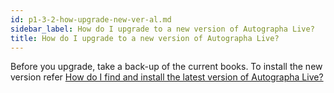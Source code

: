 ```yaml
---
id: p1-3-2-how-upgrade-new-ver-al.md
sidebar_label: How do I upgrade to a new version of Autographa Live?
title: How do I upgrade to a new version of Autographa Live?
---
```



Before you upgrade, take a back-up of the current books. To install the new version refer [How do I find and install the latest version of Autographa Live?](p1-3-1-how-find-det-current-ver-al.md)
